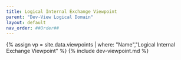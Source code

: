 ```yaml
---
title: Logical Internal Exchange Viewpoint
parent: "Dev-View Logical Domain"
layout: default
nav_order: ##Order##
---
```

{% assign vp = site.data.viewpoints | where: "Name","Logical Internal Exchange Viewpoint" %}
{% include dev-viewpoint.md %}